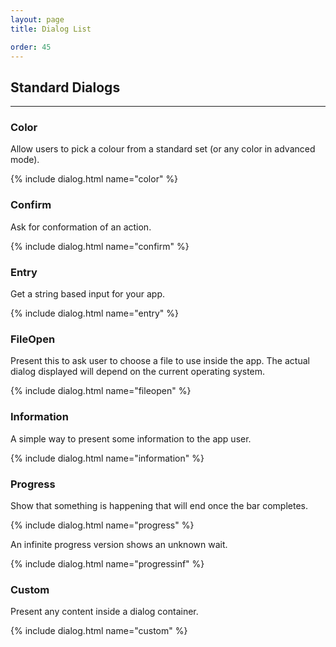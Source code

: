 ```yaml
---
layout: page
title: Dialog List

order: 45
---
```


## Standard Dialogs

---

### Color

Allow users to pick a colour from a standard set (or any color in advanced mode).

{% include dialog.html name="color" %}

### Confirm

Ask for conformation of an action.

{% include dialog.html name="confirm" %}

### Entry

Get a string based input for your app.

{% include dialog.html name="entry" %}

### FileOpen

Present this to ask user to choose a file to use inside the app.
The actual dialog displayed will depend on the current operating system.

{% include dialog.html name="fileopen" %}

### Information

A simple way to present some information to the app user.

{% include dialog.html name="information" %}

### Progress

Show that something is happening that will end once the bar completes.

{% include dialog.html name="progress" %}

An infinite progress version shows an unknown wait.

{% include dialog.html name="progressinf" %}

### Custom

Present any content inside a dialog container.

{% include dialog.html name="custom" %}

